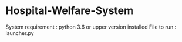 # Hospital-Welfare-System
System requirement : python 3.6 or upper version installed 
File to run : launcher.py
